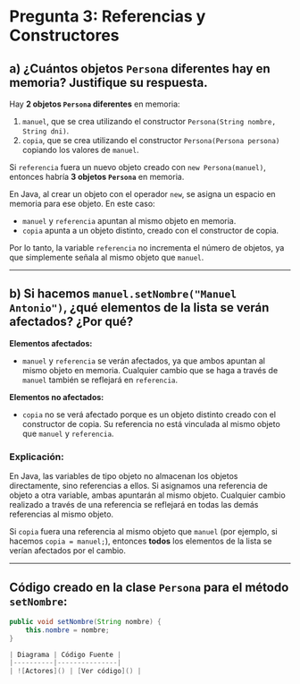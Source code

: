 # Pregunta 3: Referencias y Constructores

## a) ¿Cuántos objetos `Persona` diferentes hay en memoria? Justifique su respuesta.

Hay **2 objetos `Persona` diferentes** en memoria: 

1. `manuel`, que se crea utilizando el constructor `Persona(String nombre, String dni)`.
2. `copia`, que se crea utilizando el constructor `Persona(Persona persona)` copiando los valores de `manuel`.

Si `referencia` fuera un nuevo objeto creado con `new Persona(manuel)`, entonces habría **3 objetos `Persona`** en memoria.

En Java, al crear un objeto con el operador `new`, se asigna un espacio en memoria para ese objeto. En este caso:
- `manuel` y `referencia` apuntan al mismo objeto en memoria.
- `copia` apunta a un objeto distinto, creado con el constructor de copia.

Por lo tanto, la variable `referencia` no incrementa el número de objetos, ya que simplemente señala al mismo objeto que `manuel`.

---

## b) Si hacemos `manuel.setNombre("Manuel Antonio")`, ¿qué elementos de la lista se verán afectados? ¿Por qué?

**Elementos afectados:**
- `manuel` y `referencia` se verán afectados, ya que ambos apuntan al mismo objeto en memoria. Cualquier cambio que se haga a través de `manuel` también se reflejará en `referencia`.

**Elementos no afectados:**
- `copia` no se verá afectado porque es un objeto distinto creado con el constructor de copia. Su referencia no está vinculada al mismo objeto que `manuel` y `referencia`.

### Explicación:
En Java, las variables de tipo objeto no almacenan los objetos directamente, sino referencias a ellos. Si asignamos una referencia de objeto a otra variable, ambas apuntarán al mismo objeto. Cualquier cambio realizado a través de una referencia se reflejará en todas las demás referencias al mismo objeto.

Si `copia` fuera una referencia al mismo objeto que `manuel` (por ejemplo, si hacemos `copia = manuel;`), entonces **todos** los elementos de la lista se verían afectados por el cambio.

---

## Código creado en la clase `Persona` para el método `setNombre`:

```java
public void setNombre(String nombre) {
    this.nombre = nombre;
}

| Diagrama | Código Fuente |
|----------|---------------|
| ![Actores]() | [Ver código]() |
